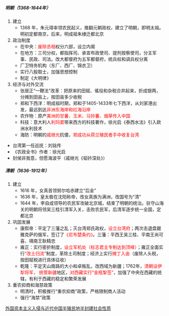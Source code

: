 ##### 明朝（1368-1644年）

1. 建立
   - 1368 年，朱元璋率领农民起义，推翻元朝政权，建立了明朝，即明太祖。明初定都南京，后来，明成祖朱棣迁都北京
2. 政治制度
   - 在中央：<font color=red>废除丞相</font>权分六部，设立内阁
   - 在地方：三司分权，都指挥司、承宣布政使司、提刑按察使司，分主军事、民政、司法。改大都督府为五军都督府，统兵权和调兵权分离
   - 厂卫特务机构（东厂、西厂、锦衣卫）
   - 实行八股取士，加强思想控制
   - 制定《大明律》
3. 经济与对外交流
   - 张居正“一鞭法”改革：把原来的田赋、徭役和杂税合并起来，折成银两，分摊到田亩上，按田亩多少收税
   - 郑和下西洋：明成祖时期，郑和于1405-1433年七下西洋，从刘家港出发，最远到达<font color=red>非洲东海岸和红海沿岸</font>
   - 农作物：原产<font color=red>美洲的甘薯、玉米、马铃薯、烟草传入中国</font>
   - 科技：意大利人<font color=red>利玛窦</font>带来西方的科技著作，徐光启《泰西水法》引入欧洲水利技术
   - 海防：明朝的<font color=red>戚继光</font>抗倭，<font color=red>郑成功从荷兰殖民者手中收复台湾</font>
- 台湾第一任巡抚：刘铭传
- 《农政全书》作者：徐光启
- 封侯非我意，但愿海波平（戚继光《韬钤深处》）

##### 清朝（1636-1912年）

1. 建立
   - 1616 年，女真首领努尔哈赤建立“后金”
   - 1636 年，皇太极在沈阳称帝，改女真族为满洲，改国号为“清”
   - 1644 年，李自成领导的农民军攻破北京城，结束了明朝的统治。驻守山海关的明朝将领吴三桂引清军入关，击败农民军，后清军逐步统一全国，定都北京
2. 巩固发展
   - 康熙帝：平定了三藩之乱；灭台湾郑氏政权，<font color=red>设立台湾府</font>；两次击退盘踞雅克萨的俄军，签订了<font color=red>《尼布楚条约》</font>。三藩：平西王吴三桂、平南王尚可喜、靖南王耿精忠
   - 雍正：实行密折制度，<font color=red>设立军机处（标志君主专制达到顶峰）</font>；雍正全面实行<font color=red>“改土归流”</font>制度，革除土司制度；经济上实行<font color=red>摊丁入亩</font>（废除人头税，按田赋税进行具体征收）
   - 乾隆：平定天山南路的大小和卓叛乱，改西域为新疆；1762年，<font color=red>清朝设伊犁将军， 统管新疆</font>地区，<font color=red>对西藏实行“金瓶掣签”</font>，加强了中央在西藏的统辖，有利于西藏的稳定和繁荣发展
3. 重农抑商和海禁政策
   - 明清时，积极推行“重农抑商”政策，严格限制商人活动
   - 强行“海禁”政策

[外国资本主义入侵与近代中国半殖民地半封建社会性质](lsrw/zgjds/wgzbzyrqyjdzgbzmdbfjshxz)